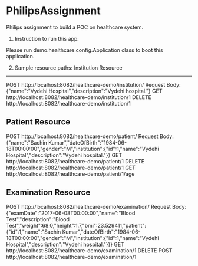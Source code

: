# PhilipsAssignment
Philips assignment to build a POC on healthcare system.

1. Instruction to run this app:

Please run demo.healthcare.config.Application class to boot this application.

2. Sample resource paths:
Institution Resource
--------------------
POST http://localhost:8082/healthcare-demo/institution/ 
Request Body: {"name":"Vydehi Hospital","description":"Vydehi hospital."}
GET  http://localhost:8082/healthcare-demo/institution/1
DELETE  http://localhost:8082/healthcare-demo/institution/1


Patient Resource
----------------
POST http://localhost:8082/healthcare-demo/patient/ 
Request Body: {"name":"Sachin Kumar","dateOfBirth":"1984-06-18T00:00:00","gender":"M","institution":{"id":1,"name":"Vydehi Hospital","description":"Vydehi hospital."}}
GET  http://localhost:8082/healthcare-demo/patient/1
DELETE  http://localhost:8082/healthcare-demo/patient/1
GET http://localhost:8082/healthcare-demo/patient/1/age

Examination Resource
---------------------
POST http://localhost:8082/healthcare-demo/examination/
Request Body: {"examDate":"2017-06-08T00:00:00","name":"Blood Test","description":"Blood Test","weight":68.0,"height":1.7,"bmi":23.529411,"patient":{"id":1,"name":"Sachin Kumar","dateOfBirth":"1984-06-18T00:00:00","gender":"M","institution":{"id":1,"name":"Vydehi Hospital","description":"Vydehi hospital."}}}
GET http://localhost:8082/healthcare-demo/examination/1
DELETE POST http://localhost:8082/healthcare-demo/examination/1